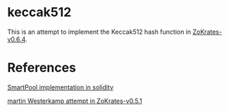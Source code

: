 # keccak512

This is an attempt to implement the Keccak512 hash function in [ZoKrates-v0.6.4](https://github.com/Zokrates/ZoKrates).

# References
[SmartPool implementation in solidity](https://github.com/SmartPool/contracts/blob/master/Testpool.sol)

[martin Westerkamp attempt in ZoKrates-v0.5.1](https://github.com/informartin/keccak512)
